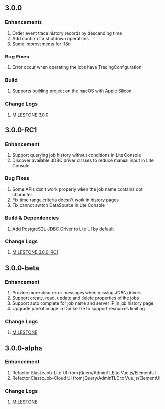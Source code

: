 ## 3.0.0

### Enhancements

1. Order event trace history records by descending time 
1. Add confirm for shutdown operations
1. Some improvements for i18n

### Bug Fixes

1. Error occur when operating the jobs have TracingConfiguration

### Build

1. Supports building project on the macOS with Apple Silicon

### Change Logs

1. [MILESTONE 3.0.0](https://github.com/apache/shardingsphere-elasticjob-ui/milestone/4)

## 3.0.0-RC1

### Enhancement

1. Support querying job history without conditions in Lite Console
1. Discover available JDBC driver classes to reduce manual input in Lite Console

### Bug Fixes

1. Some APIs don't work properly when the job name contains dot character
1. Fix time range criteria doesn't work in history pages
1. Fix cannot switch DataSource in Lite Console

### Build & Dependencies

1. Add PostgreSQL JDBC Driver to Lite UI by default

###  Change Logs

1. [MILESTONE 3.0.0-RC1](https://github.com/apache/shardingsphere-elasticjob-ui/milestone/3)

## 3.0.0-beta

### Enhancement

1. Provide more clear error messages when missing JDBC drivers
1. Support create, read, update and delete properties of the jobs 
1. Support auto complete for job name and server IP in job history page
1. Upgrade parent image in Dockerfile to support resources limiting

###  Change Logs

1. [MILESTONE](https://github.com/apache/shardingsphere-elasticjob-ui/milestone/2)

## 3.0.0-alpha

### Enhancement

1. Refactor ElasticJob-Lite UI from jQuery/AdminTLE to Vue.js/ElementUI
1. Refactor ElasticJob-Cloud UI from jQuery/AdminTLE to Vue.js/ElementUI

###  Change Logs

1. [MILESTONE](https://github.com/apache/shardingsphere-elasticjob-ui/milestone/1)
